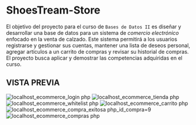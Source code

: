 # ShoesTream-Store

El objetivo del proyecto para el curso de `Bases de Datos II` es diseñar y desarrollar una base de datos para un sistema de _comercio electrónico_ enfocado en la venta de calzado. Este sistema permitirá a los usuarios registrarse y gestionar sus cuentas, mantener una lista de deseos personal, agregar artículos a un carrito de compras y revisar su historial de compras. El proyecto busca aplicar y demostrar las competencias adquiridas en el curso.

<h2>VISTA PREVIA</h2>

![localhost_ecommerce_login php](https://github.com/joseignaciob16/ShoesTream-Store/assets/81385175/dd312cd2-df22-4959-838f-a0f1381f0863)
![localhost_ecommerce_tienda php](https://github.com/joseignaciob16/ShoesTream-Store/assets/81385175/a1938253-8b00-4d19-b227-7b07dd410be0)
![localhost_ecommerce_whitelist php](https://github.com/joseignaciob16/ShoesTream-Store/assets/81385175/f83f69f9-b57f-489b-8eda-5ecedd7a1f96)
![localhost_ecommerce_carrito php](https://github.com/joseignaciob16/ShoesTream-Store/assets/81385175/636aac04-ba98-4c9f-9c22-acb077a289a9)
![localhost_ecommerce_compra_exitosa php_id_compra=9](https://github.com/joseignaciob16/ShoesTream-Store/assets/81385175/51443112-6536-412f-af25-04d61d78b140)
![localhost_ecommerce_compras php](https://github.com/joseignaciob16/ShoesTream-Store/assets/81385175/5a380d4d-2ac6-41c6-9709-dacb4cb911a4)
